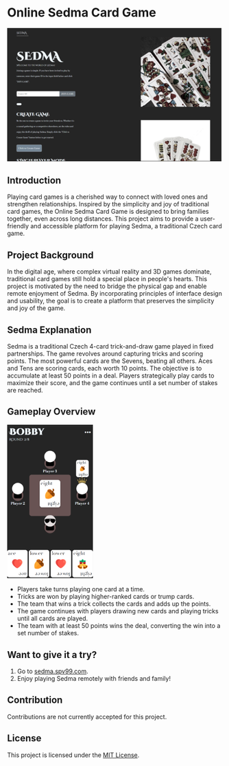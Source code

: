 # Online Sedma Card Game
<img src="apps/tntapp/src/assets/inicial-page.png" alt="Page Screenshot" width="500" />

## Introduction

Playing card games is a cherished way to connect with loved ones and strengthen relationships. Inspired by the simplicity and joy of traditional card games, the Online Sedma Card Game is designed to bring families together, even across long distances. This project aims to provide a user-friendly and accessible platform for playing Sedma, a traditional Czech card game.

## Project Background

In the digital age, where complex virtual reality and 3D games dominate, traditional card games still hold a special place in people's hearts. This project is motivated by the need to bridge the physical gap and enable remote enjoyment of Sedma. By incorporating principles of interface design and usability, the goal is to create a platform that preserves the simplicity and joy of the game.

## Sedma Explanation

Sedma is a traditional Czech 4-card trick-and-draw game played in fixed partnerships. The game revolves around capturing tricks and scoring points. The most powerful cards are the Sevens, beating all others. Aces and Tens are scoring cards, each worth 10 points. The objective is to accumulate at least 50 points in a deal. Players strategically play cards to maximize their score, and the game continues until a set number of stakes are reached.

## Gameplay Overview
 <img src="apps/tntapp/src/assets/sunglasses-example.png" alt="Gameplay Screenshot" width="200" />
 
- Players take turns playing one card at a time.
- Tricks are won by playing higher-ranked cards or trump cards.
- The team that wins a trick collects the cards and adds up the points.
- The game continues with players drawing new cards and playing tricks until all cards are played.
- The team with at least 50 points wins the deal, converting the win into a set number of stakes.

## Want to give it a try?

1. Go to [sedma.spv99.com](https://sedma.spv99.com/).
2. Enjoy playing Sedma remotely with friends and family!

## Contribution

Contributions are not currently accepted for this project.

## License

This project is licensed under the [MIT License](LICENSE).
